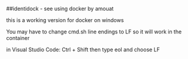 ##identidock - see using docker by amouat

this is a working version for docker on windows

You may have to change cmd.sh line endings to LF  so it will
work in the container

in Visual Studio Code: Ctrl + Shift   then type eol and choose LF